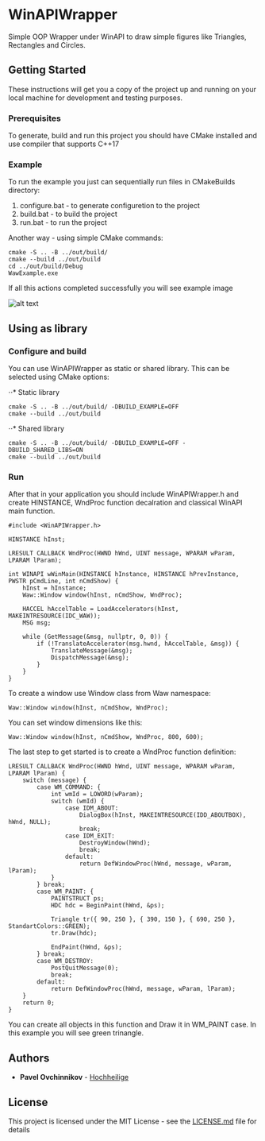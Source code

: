 # WinAPIWrapper
Simple OOP Wrapper under WinAPI to draw simple figures like Triangles, Rectangles and Circles.

## Getting Started

These instructions will get you a copy of the project up and running on your local machine for development and testing purposes.

### Prerequisites

To generate, build and run this project you should have CMake installed and use compiler that supports C++17

### Example

To run the example you just can sequentially run files in CMakeBuilds directory:

1. configure.bat - to generate configuretion to the project
2. build.bat - to build the project
3. run.bat - to run the project

Another way - using simple CMake commands:

```
cmake -S .. -B ../out/build/
cmake --build ../out/build
cd ../out/build/Debug
WawExample.exe
```

If all this actions completed successfully you will see example image

![alt text](https://github.com/Hochheililge/WinAPIWrapper/Resources/example.png "Example Image")

## Using as library

### Configure and build

You can use WinAPIWrapper as static or shared library. This can be selected using CMake options:

⋅⋅* Static library
```
cmake -S .. -B ../out/build/ -DBUILD_EXAMPLE=OFF
cmake --build ../out/build 
```

⋅⋅* Shared library
```
cmake -S .. -B ../out/build/ -DBUILD_EXAMPLE=OFF -DBUILD_SHARED_LIBS=ON
cmake --build ../out/build
```

### Run

After that in your application you should include WinAPIWrapper.h and create HINSTANCE, WndProc function decalration and classical WinAPI main function.

```
#include <WinAPIWrapper.h>

HINSTANCE hInst; 

LRESULT CALLBACK WndProc(HWND hWnd, UINT message, WPARAM wParam, LPARAM lParam);

int WINAPI wWinMain(HINSTANCE hInstance, HINSTANCE hPrevInstance, PWSTR pCmdLine, int nCmdShow) {
	hInst = hInstance;
	Waw::Window window(hInst, nCmdShow, WndProc);

	HACCEL hAccelTable = LoadAccelerators(hInst, MAKEINTRESOURCE(IDC_WAW));
	MSG msg;

	while (GetMessage(&msg, nullptr, 0, 0)) {
		if (!TranslateAccelerator(msg.hwnd, hAccelTable, &msg)) {
			TranslateMessage(&msg);
			DispatchMessage(&msg);
		}
	}
}
```

To create a window use Window class from Waw namespace:
```
Waw::Window window(hInst, nCmdShow, WndProc);
```
You can set window dimensions like this:
```
Waw::Window window(hInst, nCmdShow, WndProc, 800, 600);
```

The last step to get started is to create a WndProc function definition:
```
LRESULT CALLBACK WndProc(HWND hWnd, UINT message, WPARAM wParam, LPARAM lParam) {
	switch (message) {
		case WM_COMMAND: {
			int wmId = LOWORD(wParam);
			switch (wmId) {
				case IDM_ABOUT:
					DialogBox(hInst, MAKEINTRESOURCE(IDD_ABOUTBOX), hWnd, NULL);
					break;
				case IDM_EXIT:
					DestroyWindow(hWnd);
					break;
				default:
					return DefWindowProc(hWnd, message, wParam, lParam);
			}
		} break;
		case WM_PAINT: {
			PAINTSTRUCT ps;
			HDC hdc = BeginPaint(hWnd, &ps);

			Triangle tr({ 90, 250 }, { 390, 150 }, { 690, 250 }, StandartColors::GREEN);
            tr.Draw(hdc);

			EndPaint(hWnd, &ps);
		} break;
		case WM_DESTROY:
			PostQuitMessage(0);
			break;
		default:
			return DefWindowProc(hWnd, message, wParam, lParam);
	}
	return 0;
}
```

You can create all objects in this function and Draw it in WM_PAINT case. In this example you will see green trinangle.

## Authors

* **Pavel Ovchinnikov** - [Hochheilige](https://github.com/Hochheilige)

## License

This project is licensed under the MIT License - see the [LICENSE.md](LICENSE.md) file for details
